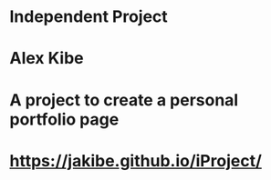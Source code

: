 # Independent Project
# Alex Kibe
# A project to create a personal portfolio page
# https://jakibe.github.io/iProject/

